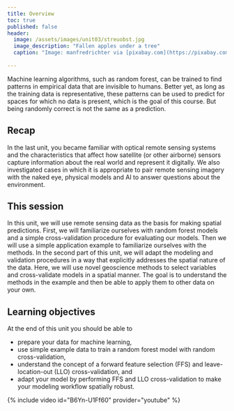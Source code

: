 ```yaml
---
title: Overview
toc: true
published: false
header:
  image: /assets/images/unit03/streuobst.jpg
  image_description: "Fallen apples under a tree"
  caption: "Image: manfredrichter via [pixabay.com](https://pixabay.com/de/photos/%C3%A4pfel-streuobst-obstbaum-apfelbaum-3684775/)"
 
---
```


Machine learning algorithms, such as random forest, can be trained to find patterns in empirical data that are invisible to humans. Better yet, as long as the training data is representative, these patterns can be used to predict for spaces for which no data is present, which is the goal of this course. But being randomly correct is not the same as a prediction.

<!--more-->

## Recap
In the last unit, you became familiar with optical remote sensing systems and the characteristics that affect how satellite (or other airborne) sensors capture information about the real world and represent it digitally. We also investigated cases in which it is appropriate to pair remote sensing imagery with the naked eye, physical models and AI to answer questions about the environment.

## This session
In this unit, we will use remote sensing data as the basis for making spatial predictions. First, we will familiarize ourselves with random forest models and a simple cross-validation procedure for evaluating our models. Then we will use a simple application example to familiarize ourselves with the methods. In the second part of this unit, we will adapt the modeling and validation procedures in a way that explicitly addresses the spatial nature of the data. Here, we will use novel geoscience methods to select variables and cross-validate models in a spatial manner. The goal is to understand the methods in the example and then be able to apply them to other data on your own.

## Learning objectives
At the end of this unit you should be able to

* prepare your data for machine learning,
* use simple example data to train a random forest model with random cross-validation, 
* understand the concept of a forward feature selection (FFS) and leave-location-out (LLO) cross-validation, and
* adapt your model by performing FFS and LLO cross-validation to make your modeling workflow spatially robust.


{% include video id="B6Yn-U1Ff60" provider="youtube" %}
